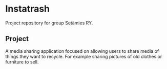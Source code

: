 # Instatrash
Project repository for group Setämies RY.

## Project
A media sharing application focused on allowing users to share media of things they want to recycle. For example sharing pictures of old clothes or furniture to sell.
